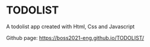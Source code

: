 # TODOLIST
A todolist app created with Html, Css and Javascript

Github page: https://boss2021-eng.github.io/TODOLIST/
